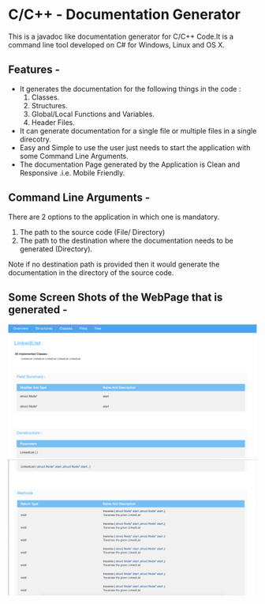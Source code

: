 # C/C++ - Documentation Generator
  This is a javadoc like documentation generator for C/C++ Code.It is a command line tool developed on C# for Windows, Linux and OS X.
  
## Features - 
  * It generates the documentation for the following things in the code :
      1. Classes.
      2. Structures.
      3. Global/Local Functions and Variables.
      4. Header Files.
  * It can generate documentation for a single file or multiple files in a single direcotry.
  * Easy and Simple to use the user just needs to start the application with some Command Line Arguments.
  * The documentation Page generated by the Application is Clean and Responsive .i.e. Mobile Friendly.
  
## Command Line Arguments - 
  There are 2 options to the application in which one is mandatory.
  1. The path to the source code (File/ Directory)
  2. The path to the destination where the documentation needs to be generated (Directory).
  
  Note if no destination path is provided then it would generate the documentation in the directory of the source code.
  
## Some Screen Shots of the WebPage that is generated - 
![Screenshot](ss1.png)
![Screenshote](ss2.png)
